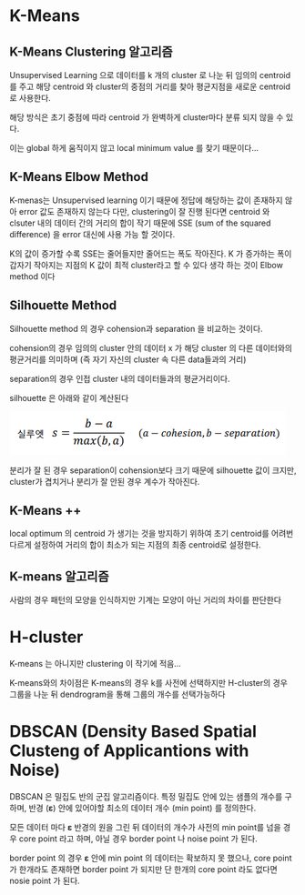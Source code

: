 # K-Means

## K-Means Clustering 알고리즘

Unsupervised Learning 으로 데이터를 k 개의 cluster 로 나눈 뒤 임의의 centroid 를 주고 해당 centroid 와 cluster의 중점의 거리를 찾아 평균지점을 새로운 centroid로 사용한다.

해당 방식은 초기 중점에 따라 centroid 가 완벽하게 cluster마다 분류 되지 않을 수 있다.

이는 global 하게 움직이지 않고 local minimum value 를 찾기 때문이다... 

## K-Means Elbow Method

K-menas는 Unsupervised learning 이기 때문에 정답에 해당하는 값이 존재하지 않아 error 값도 존재하지 않는다 다만, clustering이 잘 진행 된다면 centroid 와 clsuter 내의 데이터 간의 거리의 합이 작기 때문에 SSE (sum of the squared difference) 을 error 대신에 사용 가능 할 것이다.

K의 값이 증가할 수록 SSE는 줄어들지만 줄어드는 폭도 작아진다. K 가 증가하는 폭이 갑자기 작아지는 지점의 K 값이 최적 cluster라고 할 수 있다 생각 하는 것이 Elbow method 이다

## Silhouette Method

Silhouette method 의 경우 cohension과 separation 을 비교하는 것이다.

cohension의 경우 임의의 cluster 안의 데이터 x 가 해당 cluster 의 다른 데이터와의 평균거리를 의미하며 (즉 자기 자신의 cluster 속 다른 data들과의 거리)

separation의 경우 인접 cluster 내의 데이터들과의 평균거리이다.

silhouette 은 아래와 같이 계산된다

![image-20200709144457210](markdown-images/image-20200709144457210.png)

분리가 잘 된 경우 separation이 cohension보다 크기 때문에 silhouette 값이 크지만, cluster가 겹치거나 분리가 잘 안된 경우 계수가 작아진다. 



## K-Means ++ 

local optimum 의 centroid 가 생기는 것을 방지하기 위하여 초기 centroid를 어려번 다르게 설정하여 거리의 합이 최소가 되는 지점의 최종 centroid로 설정한다. 



## K-means 알고리즘

사람의 경우 패턴의 모양을 인식하지만 기계는 모양이 아닌 거리의 차이를 판단한다



# H-cluster

K-means 는 아니지만 clustering 이 작기에 적음...

K-means와의 차이점은 K-means의 경우 k를 사전에 선택하지만 H-cluster의 경우 그룹을 나눈 뒤 dendrogram을 통해 그룹의 개수를 선택가능하다

# DBSCAN (Density Based Spatial Clusteng of Applicantions with Noise)

DBSCAN 은 밀집도 반의 군집 알고리즘이다. 특정 밀집도 안에 있는 샘플의 개수를 구하며, 반경 (**ε**) 안에 있어야할 최소의 데이터 개수 (min point) 를 정의한다.

모든 데이터 마다 **ε** 반경의 원을 그린 뒤 데이터의 개수가 사전의 min point를 넘을 경우 core point 라고 하며, 아닐 경우 border point 나 noise point 가 된다.

border point 의 경우 **ε** 안에 min point 의 데이터는 확보하지 못 했으나, core point 가 한개라도 존재하면 border point 가 되지만 단 한개의 core point 라도 없다면 nosie point 가 된다. 